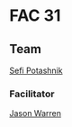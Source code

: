 # FAC 31

## Team

[Sefi Potashnik](https://github.com/josephpotashnik)

### Facilitator

[Jason Warren](https://github.com/jasonwarrenuk)
